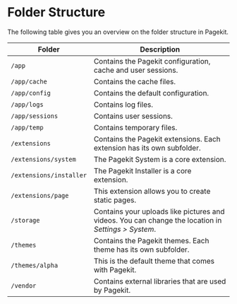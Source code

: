 # Folder Structure

<p class="uk-article-lead">The following table gives you an overview on the folder structure in Pagekit.</p>

| Folder | Description |
|--------|-------------|
| `/app` | Contains the Pagekit configuration, cache and user sessions. |
| `/app/cache`            | Contains the cache files. |
| `/app/config`           | Contains the default configuration. |
| `/app/logs`             | Contains log files. |
| `/app/sessions`         | Contains user sessions. |
| `/app/temp`             | Contains temporary files. |
| `/extensions`           | Contains the Pagekit extensions. Each extension has its own subfolder. |
| `/extensions/system`    | The Pagekit System is a core extension. |
| `/extensions/installer` | The Pagekit Installer is a core extension. |
| `/extensions/page`      | This extension allows you to create static pages. |
| `/storage`              | Contains your uploads like pictures and videos. You can change the location in *Settings > System*. |
| `/themes`               | Contains the Pagekit themes. Each theme has its own subfolder. |
| `/themes/alpha`         | This is the default theme that comes with Pagekit. |
| `/vendor`               | Contains external libraries that are used by Pagekit. |
